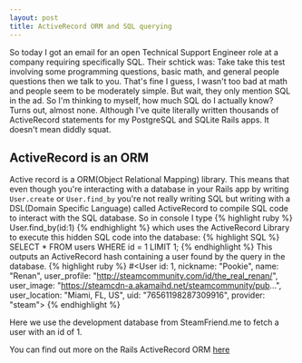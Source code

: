 ```yaml
---
layout: post
title: ActiveRecord ORM and SQL querying
---
```

So today I got an email for an open Technical Support Engineer role at a company requiring specifically SQL. Their schtick was: Take take this test involving some programming questions, basic math, and general people questions then we talk to you. That's fine I guess, I wasn't too bad at math and people seem to be moderately simple. But wait, they only mention SQL in the ad. So I'm thinking to myself, how much SQL do I actually know? Turns out, almost none. Although I've quite literally written thousands of ActiveRecord statements for my PostgreSQL and SQLite Rails apps. It doesn't mean diddly squat.

## ActiveRecord is an ORM
 Active record is a ORM(Object Relational Mapping) library. This means that even though you're interacting with a database in your Rails app by writing `User.create` or `User.find_by` you're not really writing SQL but writing with a DSL(Domain Specific Language) called ActiveRecord to compile SQL code to interact with the SQL database. So in console I type
{% highlight ruby %}
 User.find_by(id:1)
{% endhighlight %}
 which uses the ActiveRecord Library to execute this hidden SQL code into the database:
 {% highlight SQL %}
 SELECT * FROM users WHERE id = 1 LIMIT 1;
 {% endhighlight %}
This outputs an ActiveRecord hash containing a user found by the query in the database.
{% highlight ruby %}
#<User id: 1, nickname: "Pookie", name: "Renan", user_profile: "http://steamcommunity.com/id/the_real_renan/", user_image: "https://steamcdn-a.akamaihd.net/steamcommunity/pub...", user_location: "Miami, FL, US", uid: "76561198287309916", provider: "steam">
{% endhighlight %}

Here we use the development database from SteamFriend.me to fetch a user with an id of 1.

You can find out more on the Rails ActiveRecord ORM [here](http://guides.rubyonrails.org/active_record_basics.html)
